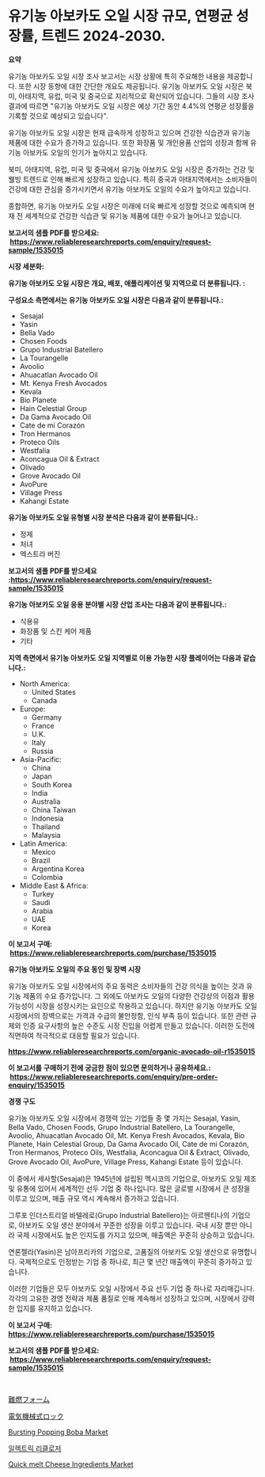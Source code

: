 <p><h1>유기농 아보카도 오일 시장 규모, 연평균 성장률, 트렌드 2024-2030.</h1></p><p><strong>요약</strong></p>
<p><p>유기농 아보카도 오일 시장 조사 보고서는 시장 상황에 특히 주요해한 내용을 제공합니다. 또한 시장 동향에 대한 간단한 개요도 제공됩니다. 유기농 아보카도 오일 시장은 북미, 아태지역, 유럽, 미국 및 중국으로 지리적으로 확산되어 있습니다. 그들의 시장 조사 결과에 따르면 "유기농 아보카도 오일 시장은 예상 기간 동안 4.4%의 연평균 성장률을 기록할 것으로 예상되고 있습니다".</p><p>유기농 아보카도 오일 시장은 현재 급속하게 성장하고 있으며 건강한 식습관과 유기농 제품에 대한 수요가 증가하고 있습니다. 또한 화장품 및 개인용품 산업의 성장과 함께 유기농 아보카도 오일의 인기가 높아지고 있습니다.</p><p>북미, 아태지역, 유럽, 미국 및 중국에서 유기농 아보카도 오일 시장은 증가하는 건강 및 웰빙 트렌드로 인해 빠르게 성장하고 있습니다. 특히 중국과 아태지역에서는 소비자들이 건강에 대한 관심을 증가시키면서 유기농 아보카도 오일의 수요가 높아지고 있습니다.</p><p>종합하면, 유기농 아보카도 오일 시장은 미래에 더욱 빠르게 성장할 것으로 예측되며 현재 전 세계적으로 건강한 식습관 및 유기농 제품에 대한 수요가 늘어나고 있습니다.</p></p>
<p><strong>보고서의 샘플 PDF를 받으세요: &nbsp;<a href="https://www.reliableresearchreports.com/enquiry/request-sample/1535015">https://www.reliableresearchreports.com/enquiry/request-sample/1535015</a></strong></p>
<p><strong>시장 세분화:</strong></p>
<p><strong> 유기농 아보카도 오일 시장은 개요, 배포, 애플리케이션 및 지역으로 더 분류됩니다. :</strong></p>
<p><strong>구성요소 측면에서는 유기농 아보카도 오일 시장은 다음과 같이 분류됩니다.:</strong></p>
<p><ul><li>Sesajal</li><li>Yasin</li><li>Bella Vado</li><li>Chosen Foods</li><li>Grupo Industrial Batellero</li><li>La Tourangelle</li><li>Avoolio</li><li>Ahuacatlan Avocado Oil</li><li>Mt. Kenya Fresh Avocados</li><li>Kevala</li><li>Bio Planete</li><li>Hain Celestial Group</li><li>Da Gama Avocado Oil</li><li>Cate de mi Corazón</li><li>Tron Hermanos</li><li>Proteco Oils</li><li>Westfalia</li><li>Aconcagua Oil & Extract</li><li>Olivado</li><li>Grove Avocado Oil</li><li>AvoPure</li><li>Village Press</li><li>Kahangi Estate</li></ul></p>
<p><strong> 유기농 아보카도 오일 유형별 시장 분석은 다음과 같이 분류됩니다.:</strong></p>
<p><ul><li>정제</li><li>처녀</li><li>엑스트라 버진</li></ul></p>
<p><strong>보고서의 샘플 PDF를 받으세요 :<a href="https://www.reliableresearchreports.com/enquiry/request-sample/1535015">https://www.reliableresearchreports.com/enquiry/request-sample/1535015</a></strong></p>
<p><strong> 유기농 아보카도 오일 응용 분야별 시장 산업 조사는 다음과 같이 분류됩니다.:</strong></p>
<p><ul><li>식용유</li><li>화장품 및 스킨 케어 제품</li><li>기타</li></ul></p>
<p><strong>지역 측면에서 유기농 아보카도 오일 지역별로 이용 가능한 시장 플레이어는 다음과 같습니다.:</strong></p>
<p><ul>
    <li>
        North America:
        <ul>
            <li>United States</li>
            <li>Canada</li>
        </ul>
    </li>
    <li>
        Europe:
        <ul>
            <li>Germany</li>
            <li>France</li>
            <li>U.K.</li>
            <li>Italy</li>
            <li>Russia</li>
        </ul>
    </li>
    <li>
        Asia-Pacific:
        <ul>
            <li>China</li>
            <li>Japan</li>
            <li>South Korea</li>
            <li>India</li>
            <li>Australia</li>
            <li>China Taiwan</li>
            <li>Indonesia</li>
            <li>Thailand</li>
            <li>Malaysia</li>
        </ul>
    </li>
    <li>
        Latin America:
        <ul>
            <li>Mexico</li>
            <li>Brazil</li>
            <li>Argentina Korea</li>
            <li>Colombia</li>
        </ul>
    </li>
    <li>
        Middle East & Africa:
        <ul>
            <li>Turkey</li>
            <li>Saudi</li>
            <li>Arabia</li>
            <li>UAE</li>
            <li>Korea</li>
        </ul>
    </li>
    </ul></p>
<p><strong>이 보고서 구매: &nbsp;<a href="https://www.reliableresearchreports.com/purchase/1535015">https://www.reliableresearchreports.com/purchase/1535015</a></strong></p>
<p><strong>유기농 아보카도 오일의 주요 동인 및 장벽 시장</strong></p>
<p><p>유기농 아보카도 오일 시장에서의 주요 동력은 소비자들의 건강 의식을 높이는 것과 유기농 제품의 수요 증가입니다. 그 외에도 아보카도 오일의 다양한 건강상의 이점과 활용 가능성이 시장을 성장시키는 요인으로 작용하고 있습니다. 하지만 유기농 아보카도 오일 시장에서의 장벽으로는 가격과 수급의 불안정함, 인식 부족 등이 있습니다. 또한 관련 규제와 인증 요구사항의 높은 수준도 시장 진입을 어렵게 만들고 있습니다. 이러한 도전에 직면하여 적극적으로 대응할 필요가 있습니다.</p></p>
<p><strong><a href="https://www.reliableresearchreports.com/organic-avocado-oil-r1535015">https://www.reliableresearchreports.com/organic-avocado-oil-r1535015</a></strong></p>
<p><strong>이 보고서를 구매하기 전에 궁금한 점이 있으면 문의하거나 공유하세요.: &nbsp;<a href="https://www.reliableresearchreports.com/enquiry/pre-order-enquiry/1535015">https://www.reliableresearchreports.com/enquiry/pre-order-enquiry/1535015</a></strong></p>
<p><strong>경쟁 구도</strong></p>
<p><p>유기농 아보카도 오일 시장에서 경쟁력 있는 기업들 중 몇 가지는 Sesajal, Yasin, Bella Vado, Chosen Foods, Grupo Industrial Batellero, La Tourangelle, Avoolio, Ahuacatlan Avocado Oil, Mt. Kenya Fresh Avocados, Kevala, Bio Planete, Hain Celestial Group, Da Gama Avocado Oil, Cate de mi Corazón, Tron Hermanos, Proteco Oils, Westfalia, Aconcagua Oil & Extract, Olivado, Grove Avocado Oil, AvoPure, Village Press, Kahangi Estate 등이 있습니다. </p><p>이 중에서 세사할(Sesajal)은 1945년에 설립된 멕시코의 기업으로, 아보카도 오일 제조 및 유통에 있어서 세계적인 선두 기업 중 하나입니다. 많은 글로벌 시장에서 큰 성장을 이루고 있으며, 매출 규모 역시 계속해서 증가하고 있습니다.</p><p>그루포 인더스트리얼 바텔레로(Grupo Industrial Batellero)는 아르헨티나의 기업으로, 아보카도 오일 생산 분야에서 꾸준한 성장을 이루고 있습니다. 국내 시장 뿐만 아니라 국제 시장에서도 높은 인지도를 가지고 있으며, 매출액은 꾸준히 상승하고 있습니다.</p><p>연론젤라(Yasin)은 남아프리카의 기업으로, 고품질의 아보카도 오일 생산으로 유명합니다. 국제적으로도 인정받는 기업 중 하나로, 최근 몇 년간 매출액이 꾸준히 증가하고 있습니다. </p><p>이러한 기업들은 모두 아보카도 오일 시장에서 주요 선두 기업 중 하나로 자리매깁니다. 각각의 고유한 경영 전략과 제품 품질로 인해 계속해서 성장하고 있으며, 시장에서 강력한 입지를 유지하고 있습니다.</p></p>
<p><strong>이 보고서 구매: &nbsp; <a href="https://www.reliableresearchreports.com/purchase/1535015">https://www.reliableresearchreports.com/purchase/1535015</a></strong></p>
<p><strong>보고서의 샘플 PDF를 받으세요: &nbsp;<a href="https://www.reliableresearchreports.com/enquiry/request-sample/1535015">https://www.reliableresearchreports.com/enquiry/request-sample/1535015</a></strong><strong></strong></p>
<p>&nbsp;</p>
<p><p><a href="https://medium.com/@wesleyeilly8796202/2024%E5%B9%B4%E3%81%8B%E3%82%892031%E5%B9%B4%E3%81%BE%E3%81%A7%E3%81%AE%E7%82%8E%E4%B8%8A%E9%98%B2%E6%AD%A2%E3%83%95%E3%82%A9%E3%83%BC%E3%83%A0%E5%B8%82%E5%A0%B4%E3%81%AE%E3%82%B7%E3%82%A7%E3%82%A2%E6%8E%A8%E7%A7%BB%E3%81%A8%E5%B8%82%E5%A0%B4%E6%88%90%E9%95%B7%E3%83%88%E3%83%AC%E3%83%B3%E3%83%89-b0a51ba2f313">難燃フォーム</a></p><p><a href="https://medium.com/@fabianhoncescu2022/%E9%9B%BB%E6%B0%97%E6%A9%9F%E6%A2%B0%E5%BC%8F%E3%83%AD%E3%83%83%E3%82%AF%E5%B8%82%E5%A0%B4%E8%A6%8F%E6%A8%A1-%E5%B8%82%E5%A0%B4%E8%A6%8B%E9%80%9A%E3%81%97%E3%81%A8%E5%B8%82%E5%A0%B4%E4%BA%88%E6%B8%AC-2024%E5%B9%B4%E3%81%8B%E3%82%892031%E5%B9%B4-bb695c3ef29e">電気機械式ロック</a></p><p><a href="https://github.com/kufem1/Market-Research-Report-List-2/blob/main/bursting-popping-boba-market.md">Bursting Popping Boba Market</a></p><p><a href="https://medium.com/@dellkoepp03/%EC%A0%84%EA%B8%B0-%EB%A6%AC%ED%81%B4%EB%A1%9C%EC%A0%80-%EC%8B%9C%EC%9E%A5-%EC%A2%85%EB%A5%98-%EC%9D%91%EC%9A%A9-%EB%B0%8F-%EC%A7%80%EB%A6%AC%EC%97%90-%EB%8C%80%ED%95%9C-%ED%8F%AC%EA%B4%84%EC%A0%81-%ED%8F%89%EA%B0%80-9404e51185b6">일렉트릭 리클로저</a></p><p><a href="https://github.com/singletonthaxterkelliehr2df/Market-Research-Report-List-1/blob/main/quick-melt-cheese-ingredients-market.md">Quick melt Cheese Ingredients Market</a></p></p>